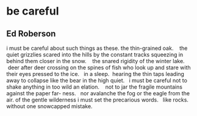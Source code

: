 # be careful
## Ed Roberson
i must be careful about such things as these.
the thin-grained oak.    the quiet grizzlies scared
into the hills by the constant tracks squeezing
in behind them closer in the snow.    the snared
rigidity of the winter lake.    deer after deer
crossing on the spines of fish who look up and stare
with their eyes pressed to the ice.   in a sleep.  hearing
the thin taps leading away to collapse like the bear
in the high quiet.   i must be careful not to shake
anything in too wild an elation.    not to jar
the fragile mountains against the paper far-
ness.   nor avalanche the fog or the eagle from the air.
of the gentle wilderness i must set the precarious
words.   like rocks.   without one snowcapped mistake.